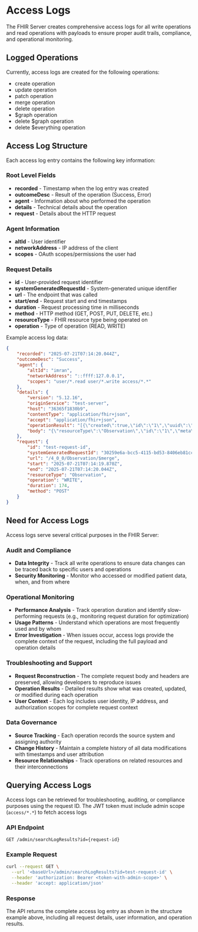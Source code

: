 # Access Logs

The FHIR Server creates comprehensive access logs for all write operations and read operations with payloads to ensure proper audit trails, compliance, and operational monitoring.

## Logged Operations

Currently, access logs are created for the following operations:

- create operation
- update operation
- patch operation
- merge operation
- delete operation
- $graph operation
- delete $graph operation
- delete $everything operation

## Access Log Structure

Each access log entry contains the following key information:

### Root Level Fields
- **recorded** - Timestamp when the log entry was created
- **outcomeDesc** - Result of the operation (Success, Error)
- **agent** - Information about who performed the operation
- **details** - Technical details about the operation
- **request** - Details about the HTTP request

### Agent Information
- **altId** - User identifier
- **networkAddress** - IP address of the client
- **scopes** - OAuth scopes/permissions the user had

### Request Details
- **id** - User-provided request identifier
- **systemGeneratedRequestId** - System-generated unique identifier
- **url** - The endpoint that was called
- **start/end** - Request start and end timestamps
- **duration** - Request processing time in milliseconds
- **method** - HTTP method (GET, POST, PUT, DELETE, etc.)
- **resourceType** - FHIR resource type being operated on
- **operation** - Type of operation (READ, WRITE)

Example access log data:

```json
{
    "recorded": "2025-07-21T07:14:20.044Z",
    "outcomeDesc": "Success",
    "agent": {
        "altId": "imran",
        "networkAddress": "::ffff:127.0.0.1",
        "scopes": "user/*.read user/*.write access/*.*"
    },
    "details": {
        "version": "5.12.16",
        "originService": "test-server",
        "host": "36365f1830b9",
        "contentType": "application/fhir+json",
        "accept": "application/fhir+json",
        "operationResult": "[{\"created\":true,\"id\":\"1\",\"uuid\":\"61abdd48-df46-5e98-ac6c-fde3cace4d07\",\"resourceType\":\"Observation\",\"updated\":false,\"sourceAssigningAuthority\":\"bwell\"}]",
        "body": "{\"resourceType\":\"Observation\",\"id\":\"1\",\"meta\":{\"source\":\"https://www.icanbwell.com\",\"security\":[{\"system\":\"https://www.icanbwell.com/owner\",\"code\":\"bwell\"}]},\"status\":\"final\",\"text\":{\"status\":\"generated\",\"div\":\"<div xmlns=\\\"http://www.w3.org/1999/xhtml\\\"><p>Carbon dioxide in blood</p></div>\"},\"code\":{\"coding\":[{\"system\":\"URN:OID:2.16.840.1.113883.6.96\",\"code\":\"11557-6\",\"display\":\"Carbon dioxide in blood\"}]},\"subject\":{\"reference\":\"Patient/1\",\"display\":\"P. van de Heuvel\"},\"encounter\":{\"reference\":\"Encounter/1\"},\"effectiveDateTime\":\"2013-04-02T10:30:10+01:00\",\"issued\":\"2013-04-03T15:30:10+01:00\",\"performer\":[{\"reference\":\"Practitioner/f005\",\"display\":\"A. Langeveld\"}],\"valueQuantity\":{\"value\":6.2,\"unit\":\"kPa\",\"system\":\"http://unitsofmeasure.org\",\"code\":\"kPa\"},\"interpretation\":[{\"coding\":[{\"system\":\"urn:oid:2.16.840.1.113883.6.96\",\"code\":\"H\",\"display\":\"High\"}]}],\"referenceRange\":[{\"low\":{\"value\":4.8,\"unit\":\"kPa\",\"system\":\"http://unitsofmeasure.org\",\"code\":\"kPa\"},\"high\":{\"value\":6,\"unit\":\"kPa\",\"system\":\"http://unitsofmeasure.org\",\"code\":\"kPa\"}}]}"
    },
    "request": {
        "id": "test-request-id",
        "systemGeneratedRequestId": "30259e6a-bcc5-4115-bd53-8406eb81cc45",
        "url": "/4_0_0/Observation/$merge",
        "start": "2025-07-21T07:14:19.870Z",
        "end": "2025-07-21T07:14:20.044Z",
        "resourceType": "Observation",
        "operation": "WRITE",
        "duration": 174,
        "method": "POST"
    }
}
```

## Need for Access Logs

Access logs serve several critical purposes in the FHIR Server:

### Audit and Compliance
- **Data Integrity** - Track all write operations to ensure data changes can be traced back to specific users and operations
- **Security Monitoring** - Monitor who accessed or modified patient data, when, and from where

### Operational Monitoring
- **Performance Analysis** - Track operation duration and identify slow-performing requests (e.g., monitoring request duration for optimization)
- **Usage Patterns** - Understand which operations are most frequently used and by whom
- **Error Investigation** - When issues occur, access logs provide the complete context of the request, including the full payload and operation details

### Troubleshooting and Support
- **Request Reconstruction** - The complete request body and headers are preserved, allowing developers to reproduce issues
- **Operation Results** - Detailed results show what was created, updated, or modified during each operation
- **User Context** - Each log includes user identity, IP address, and authorization scopes for complete request context

### Data Governance
- **Source Tracking** - Each operation records the source system and assigning authority
- **Change History** - Maintain a complete history of all data modifications with timestamps and user attribution
- **Resource Relationships** - Track operations on related resources and their interconnections

## Querying Access Logs

Access logs can be retrieved for troubleshooting, auditing, or compliance purposes using the request ID. The JWT token must include admin scope (`access/*.*`) to fetch access logs

### API Endpoint
```
GET /admin/searchLogResults?id={request-id}
```

### Example Request
```bash
curl --request GET \
  --url '<baseUrl>/admin/searchLogResults?id=test-request-id' \
  --header 'authorization: Bearer <token-with-admin-scope>' \
  --header 'accept: application/json'
```

### Response
The API returns the complete access log entry as shown in the structure example above, including all request details, user information, and operation results.
